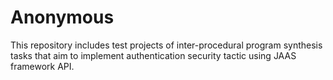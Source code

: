 # Anonymous
This repository includes test projects of inter-procedural program synthesis tasks that aim to implement authentication security tactic using JAAS framework API.